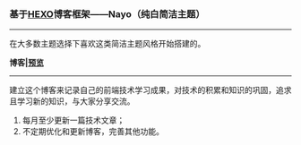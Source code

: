 ### 基于[HEXO](<https://hexo.io/zh-cn/index.html>)博客框架——Nayo（纯白简洁主题）

------

在大多数主题选择下喜欢这类简洁主题风格开始搭建的。



**博客|[预览](http://www.aemilan.top)**

------

建立这个博客来记录自己的前端技术学习成果，对技术的积累和知识的巩固，追求且学习新的知识，与大家分享交流。

1. 每月至少更新一篇技术文章；
2. 不定期优化和更新博客，完善其他功能。
